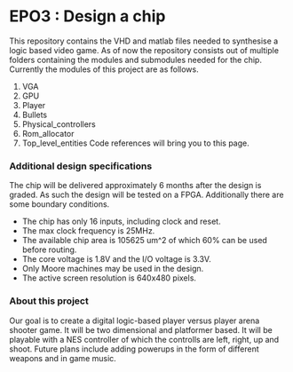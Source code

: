 # EPO3 : Design a chip
This repository contains the VHD and matlab files needed to synthesise a logic based video game. As of now the repository consists out of multiple folders
containing the modules and submodules needed for the chip. Currently the modules of this project are as follows.
1. VGA
2. GPU 
3. Player 
4. Bullets
5. Physical_controllers
6. Rom_allocator
7. Top_level_entities
Code references will bring you to this page.


### Additional design specifications
The chip will be delivered approximately 6 months after the design is graded. As such the design will be tested on a FPGA. Additionally there are some boundary conditions.
* The chip has only 16 inputs, including clock and reset.
* The max clock frequency is 25MHz.
* The available chip area is 105625 um^2 of which 60% can be used before routing.
* The core voltage is 1.8V and the I/O voltage is 3.3V.
* Only Moore machines may be used in the design.
* The active screen resolution is 640x480 pixels.

### About this project
Our goal is to create a digital logic-based player versus player arena shooter game. It will be two dimensional and platformer based. It will be playable with a 
NES controller of which the controlls are left, right, up and shoot. Future plans include adding powerups in the form of different weapons and in game music.

